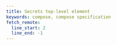 ```yaml
---
title: Secrets top-level element
keywords: compose, compose specification
fetch_remote:
  line_start: 2
  line_end: -1
---
```

